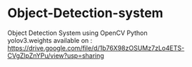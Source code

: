 # Object-Detection-system
Object Detection System using OpenCV Python       
yolov3.weights available on : https://drive.google.com/file/d/1b76X98zOSUMz7zLo4ETS-CVgZlpZnYPu/view?usp=sharing
